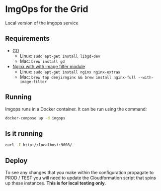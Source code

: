 # ImgOps for the Grid
Local version of the imgops service

## Requirements
* [GD](http://libgd.github.io/)
  * Linux: `sudo apt-get install libgd-dev`
  * Mac:  `brew install gd`
* [Nginx with with image filter module](http://nginx.org/en/docs/http/ngx_http_image_filter_module.html)
  * Linux: `sudo apt-get install nginx nginx-extras`
  * Mac: `brew tap denji/nginx && brew install nginx-full --with-image-filter`

## Running
Imgops runs in a Docker container. It can be run using the command:

```bash
docker-compose up -d imgops
```

## Is it running

```bash
curl -I http://localhost:9008/_
```

## Deploy
To see any changes that you make within the configuration propagate to
PROD / TEST you will need to update the Cloudformation script that spins up these
instances. __This is for local testing only__.
